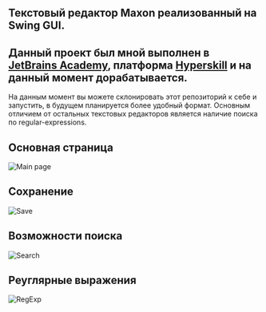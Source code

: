 ## Текстовый редактор Maxon реализованный на Swing GUI.

Данный проект был мной выполнен в [JetBrains Academy](https://www.jetbrains.com/ru-ru/academy/), платформа [Hyperskill](https://hyperskill.org/) и на данный момент дорабатывается.
----
На данным момент вы можете склонировать этот репозиторий к себе и запустить, в будущем планируется более удобный формат.
Основным отличием от остальных текстовых редакторов является наличие поиска по regular-expressions.

Основная страница
---
![Main page](https://github.com/maxim092001/TextEditor/blob/master/Text%20Editor/task/resources/screenshots/main%20page.png)

Сохранение
---
![Save](https://github.com/maxim092001/TextEditor/blob/master/Text%20Editor/task/resources/screenshots/saving.png)

Возможности поиска
---
![Search](https://github.com/maxim092001/TextEditor/blob/master/Text%20Editor/task/resources/screenshots/search.png)

Реуглярные выражения
---
![RegExp](https://github.com/maxim092001/TextEditor/blob/master/Text%20Editor/task/resources/screenshots/regexp.png)
